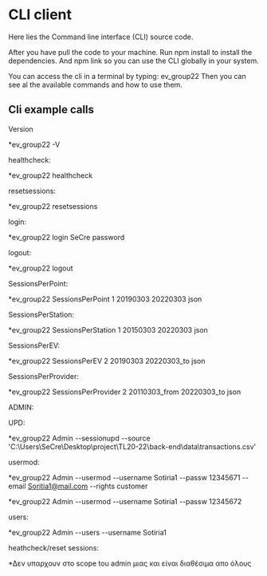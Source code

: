 # CLI client

Here lies the Command line interface (CLI) source code.

After you have pull the code to your machine.
Run npm install to install the dependencies.
And npm link so you can use the CLI globally in your system.

You can access the cli in a terminal by typing:
ev_group22
Then you can see al the available commands and how to use them.

## Cli example calls

Version

\*ev_group22 -V

healthcheck:

\*ev_group22 healthcheck

resetsessions:

\*ev_group22 resetsessions

login:

\*ev_group22 login SeCre password

logout:

\*ev_group22 logout

SessionsPerPoint:

\*ev_group22 SessionsPerPoint 1 20190303 20220303 json

SessionsPerStation:

\*ev_group22 SessionsPerStation 1 20150303 20220303 json

SessionsPerEV:

\*ev_group22 SessionsPerEV 2 20190303 20220303_to json

SessionsPerProvider:

\*ev_group22 SessionsPerProvider 2 20110303_from 20220303_to json

ADMIN:

UPD:

\*ev_group22 Admin --sessionupd --source 'C:\Users\SeCre\Desktop\project\TL20-22\back-end\data\transactions.csv'

usermod:

\*ev_group22 Admin --usermod --username Sotiria1 --passw 12345671 --email Soritia1@mail.com --rights customer

\*ev_group22 Admin --usermod --username Sotiria1 --passw 12345672

users:

\*ev_group22 Admin --users --username Sotiria1

heathcheck/reset sessions:

\*Δεν υπαρχουν στο scope tou admin μιας και είναι διαθέσιμα απο όλους
